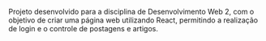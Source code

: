 Projeto desenvolvido para a disciplina de Desenvolvimento Web 2, com o objetivo de criar uma página web utilizando React, permitindo a realização de login e o controle de postagens e artigos.
